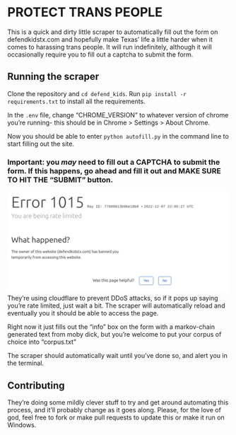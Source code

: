 # PROTECT TRANS PEOPLE

This is a quick and dirty little scraper to automatically fill out the form on defendkidstx.com and hopefully make Texas’ life a little harder when it comes to harassing trans people. It will run indefinitely, although it will occasionally require you to fill out a captcha to submit the form.

## Running the scraper

Clone the repository and `cd defend_kids`. Run `pip install -r requirements.txt` to install all the requirements.

In the `.env` file, change “CHROME_VERSION” to whatever version of chrome you’re running- this should be in Chrome > Settings > About Chrome.

Now you should be able to enter `python autofill.py` in the command line to start filling out the site. 

### Important: you *may* need to fill out a CAPTCHA to submit the form. If this happens, go ahead and fill it out and MAKE SURE TO HIT THE “SUBMIT” button.
![Rate limited](./blocked.png)
They’re using cloudflare to prevent DDoS attacks, so if it pops up saying you’re rate limited, just wait a bit. The scraper will automatically reload and eventually you it should be able to access the page.


Right now it just fills out the “info” box on the form with a markov-chain generated text from moby dick, but you’re welcome to put your corpus of choice into “corpus.txt”


The scraper should automatically wait until you’ve done so, and alert you in the terminal.


##  Contributing

They’re doing some mildly clever stuff to try and get around automating this process, and it’ll probably change as it goes along. Please, for the love of god, feel free to fork or make pull requests to update this or make it run on Windows.
